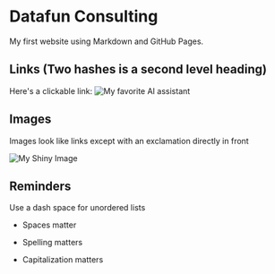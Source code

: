 # Datafun Consulting

My first website using Markdown and GitHub Pages.

## Links (Two hashes is a second level heading)

Here's a clickable link: ![My favorite AI assistant](https://copilot.microsoft.com/images/create/a-user-with-a-computer-in-front-and-a-coffee-mug-i/1-65e7d94962954d68a8d92c8fb53214c6?id=N4kITezYIaH0B0PILHioCQ%3D%3D&view=detailv2&idpp=genimg&idpclose=1&thId=OIG3.Cv60AQNyMhY8UZNoD_Mb&ineditshare=1)

## Images

Images look like links except with an exclamation directly in front

![My Shiny Image](https://raw.githubusercontent.com/denisecase/pyshiny-penguins-dashboard-express/main/images/LocalAppRunning.JPG)

## Reminders

Use a dash space for unordered lists

- Spaces matter

- Spelling matters

- Capitalization matters
